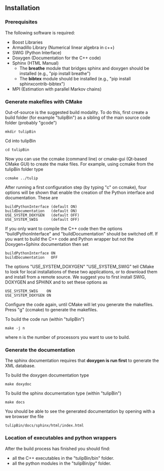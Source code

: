 ## Installation

### Prerequisites

The following software is required:

- Boost Libraries
- Armadillo Library (Numerical linear algebra in c++)
- SWIG    (Python Interface)
- Doxygen (Documentation for the C++ code)
- Sphinx  (HTML Manual)
  - The **breathe** module that bridges sphinx and doxygen should be installed (e.g., "pip install breathe")
  - The **bibtex** module should be installed (e.g., "pip install sphinxcontrib-bibtex")
- MPI (Estimation with parallel Markov chains)

### Generate makefiles with CMake

Out-of-source is the suggested build modality. To do this, first create a build folder (for example "tulipBin") as a sibling of the main source code folder (probably "gcode")

~~~
mkdir tulipBin
~~~

Cd into tulipBin

~~~
cd tulipBin
~~~

Now you can use the ccmake (command line) or cmake-gui (Qt-based CMake GUI) to create the make files.
For example, using ccmake from the tulipBin folder type

~~~
ccmake ../tulip
~~~

After running a first configuration step (by typing "c" on ccmake), four options will be shown that enable the creation of the Python interface and documentation. These are

~~~
buildPythonInterface (default ON)
buildDocumentation   (default ON)
USE_SYSTEM_DOXYGEN   (default OFF)
USE_SYSTEM_SWIG      (default OFF)
~~~

If you only want to compile the C++ code then the options "buildPythonInterface" and "buildDocumentation" should be switched off. 
If you want to build the C++ code and Python wrapper but not the Doxygen+Sphinx documentation then set

~~~
buildPythonInterface ON
buildDocumentation   OFF
~~~

The options "USE_SYSTEM_DOXYGEN" "USE_SYSTEM_SWIG" tell CMake to look for local installations of these two applications, or to download them and install from a remote source.
We suggest you to first install SWIG, DOXYGEN and SPHINX and to set these options as

~~~
USE_SYSTEM_SWIG    ON
USE_SYSTEM_DOXYGEN ON
~~~

Configure the code again, until CMake will let you generate the makefiles. Press "g" (ccmake) to generate the makefiles.

To build the code run (within "tulipBin")

~~~
make -j n
~~~

where n is the number of processors you want to use to build. 

### Generate the documentation

The sphinx documentation requires that **doxygen is run first** to generate the XML database.

To build the doxygen documentation type

~~~
make doxydoc
~~~

To build the sphinx documentation type (within "tulipBin")

~~~
make docs
~~~

You should be able to see the generated documentation by opening with a we browser the file

~~~
tulipBin/docs/sphinx/html/index.html
~~~

### Location of executables and python wrappers

After the build process has finished you should find:

- all the C++ executables in the "tulipBin/bin" folder.
- all the python modules in the "tulipBin/py" folder.